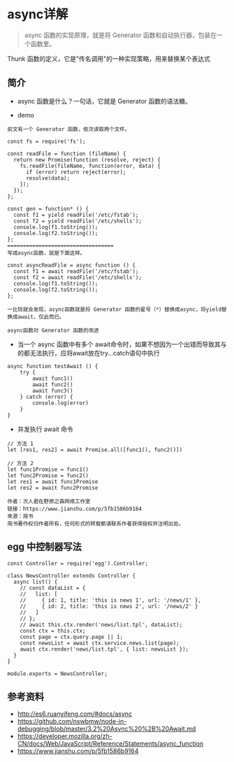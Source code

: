 # async详解

>async 函数的实现原理，就是将 Generator 函数和自动执行器，包装在一个函数里。

Thunk 函数的定义，它是"传名调用"的一种实现策略，用来替换某个表达式

## 简介
- async 函数是什么？一句话，它就是 Generator 函数的语法糖。

- demo
```
前文有一个 Generator 函数，依次读取两个文件。

const fs = require('fs');

const readFile = function (fileName) {
  return new Promise(function (resolve, reject) {
    fs.readFile(fileName, function(error, data) {
      if (error) return reject(error);
      resolve(data);
    });
  });
};

const gen = function* () {
  const f1 = yield readFile('/etc/fstab');
  const f2 = yield readFile('/etc/shells');
  console.log(f1.toString());
  console.log(f2.toString());
};
==================================
写成async函数，就是下面这样。

const asyncReadFile = async function () {
  const f1 = await readFile('/etc/fstab');
  const f2 = await readFile('/etc/shells');
  console.log(f1.toString());
  console.log(f2.toString());
};

一比较就会发现，async函数就是将 Generator 函数的星号（*）替换成async，将yield替换成await，仅此而已。

async函数对 Generator 函数的改进
```


- 当一个 async 函数中有多个 await命令时，如果不想因为一个出错而导致其与的都无法执行，应将await放在try...catch语句中执行
```
async function testAwait () {
    try {
        await func1()
        await func2()
        await func3()
    } catch (error) {
        console.log(error)
    }
}
```

- 并发执行 await 命令

```
// 方法 1
let [res1, res2] = await Promise.all([func1(), func2()])

// 方法 2
let func1Promise = func1()
let func2Promise = func2()
let res1 = await func1Promise
let res2 = await func2Promise

作者：次人君在野原之森网络工作室
链接：https://www.jianshu.com/p/5fb1586b9164
來源：简书
简书著作权归作者所有，任何形式的转载都请联系作者获得授权并注明出处。
```



## egg 中控制器写法

```
const Controller = require('egg').Controller;

class NewsController extends Controller {
  async list() {
    // const dataList = {
    //   list: [
    //     { id: 1, title: 'this is news 1', url: '/news/1' },
    //     { id: 2, title: 'this is news 2', url: '/news/2' }
    //   ]
    // };
    // await this.ctx.render('news/list.tpl', dataList);
    const ctx = this.ctx;
    const page = ctx.query.page || 1;
    const newsList = await ctx.service.news.list(page);
    await ctx.render('news/list.tpl', { list: newsList });
  }
}

module.exports = NewsController;
```

## 参考资料
- http://es6.ruanyifeng.com/#docs/async
- https://github.com/nswbmw/node-in-debugging/blob/master/3.2%20Async%20%2B%20Await.md
- https://developer.mozilla.org/zh-CN/docs/Web/JavaScript/Reference/Statements/async_function
- https://www.jianshu.com/p/5fb1586b9164
